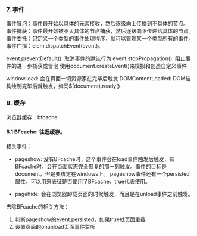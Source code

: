 ### 7. 事件

事件冒泡：事件最开始以具体的元素接收，然后逐级向上传播到不具体的节点。
事件捕获：事件最开始被不太具体的节点捕获，然后逐级向下传递给具体的节点。
事件委托：只定义一个类型的事件处理程序，就可以管理某一个类型所有的事件。
事件广播：elem.dispatchEvent(event)。

event.preventDefault(): 取消事件的默认行为
event.stopPropagation(): 阻止事件的进一步捕获或冒泡
使用document.createEvent()来模拟和创造自定义事件

window.load: 会在页面一切资源家在完毕后触发
DOMContentLoaded: DOM结构绘制完毕后就触发，如同$(document).ready()

### 8. 缓存

浏览器缓存：bfcache

#### 8.1 BFcache: 往返缓存。

相关事件：
* pageshow: 没有BFcache时，这个事件会在load事件触发后触发，有BFcache时，会在页面状态完全恢复的那一刻触发。事件的目标是document，但是要绑定在windows上。
  pageshow事件还有一个persisted属性，可以用来表征是否使用了BFcache，true代表使用。

* pagehide: 会在浏览器卸载页面的时候触发，而且是在unload事件之前触发。

去除BFcache的相关方法：
1. 判断pageshow的event.persisted，如果true就页面重载
2. 设置页面的onunload页面事件监听




